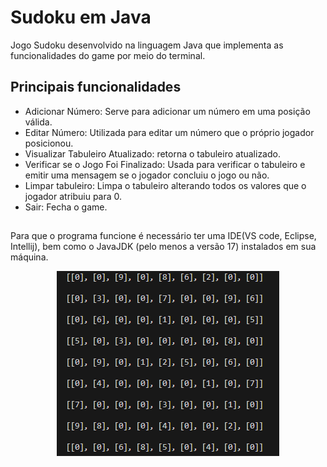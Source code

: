 # Sudoku em Java
Jogo Sudoku desenvolvido na linguagem Java que implementa as funcionalidades do game por meio do terminal.

## Principais funcionalidades

 - Adicionar Número: Serve para adicionar um número em uma posição válida.
 - Editar Número: Utilizada para editar um número que o próprio jogador posicionou.
 - Visualizar Tabuleiro Atualizado: retorna o tabuleiro atualizado.
 - Verificar se o Jogo Foi Finalizado: Usada para verificar o tabuleiro e emitir uma mensagem se o jogador concluiu o jogo ou não.
 - Limpar tabuleiro: Limpa o tabuleiro alterando todos os valores que o jogador atribuiu para 0.
 - Sair: Fecha o game.
## 
Para que o programa funcione é necessário ter uma IDE(VS code, Eclipse, Intellij), bem como o JavaJDK (pelo menos a versão 17) instalados em sua máquina.
<br>
<div align = "center">
<img src="Sudoku.png"/>
</div>
<br>



